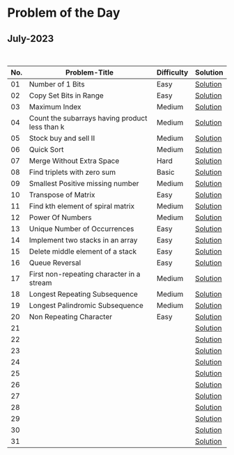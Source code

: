 # Problem of the Day

## July-2023

  <br>
  
| No. |         Problem-Title                         | Difficulty   | Solution |
| ----|---------------------------------------------- | -------      | ------- |
| 01  | Number of 1 Bits | Easy | [Solution](https://github.com/Mehul237/GFG_237/blob/main/00_Problem%20of%20the%20Day/07_July/Numberof1Bits.cpp)
| 02  | Copy Set Bits in Range | Easy | [Solution](https://github.com/Mehul237/GFG_237/blob/main/00_Problem%20of%20the%20Day/07_July/CopySetBitsinRange.cpp)
| 03  | Maximum Index | Medium | [Solution](https://github.com/Mehul237/GFG_237/blob/main/00_Problem%20of%20the%20Day/07_July/MaximumIndex.cpp)
| 04  | Count the subarrays having product less than k | Medium | [Solution](https://github.com/Mehul237/GFG_237/blob/main/00_Problem%20of%20the%20Day/07_July/Countthesubarrayshavingproductlessthank.cpp)
| 05  | Stock buy and sell II | Medium | [Solution](https://github.com/Mehul237/GFG_237/blob/main/00_Problem%20of%20the%20Day/07_July/StockbuyandsellII.cpp)
| 06  | Quick Sort      | Medium | [Solution](https://github.com/Mehul237/GFG_237/blob/main/00_Problem%20of%20the%20Day/07_July/QuickSort.cpp)
| 07  | Merge Without Extra Space | Hard | [Solution](https://github.com/Mehul237/GFG_237/blob/main/00_Problem%20of%20the%20Day/07_July/MergeWithoutExtraSpace.cpp)
| 08  | Find triplets with zero sum | Basic | [Solution](https://github.com/Mehul237/GFG_237/blob/main/00_Problem%20of%20the%20Day/07_July/Findtripletswithzerosum.cpp)
| 09  | Smallest Positive missing number | Medium | [Solution](https://github.com/Mehul237/GFG_237/blob/main/00_Problem%20of%20the%20Day/07_July/SmallestPositiveMissingNumber.cpp)
| 10  | Transpose of Matrix | Easy | [Solution](https://github.com/Mehul237/GFG_237/blob/main/00_Problem%20of%20the%20Day/07_July/TransposeofMatrix.cpp)
| 11  | Find kth element of spiral matrix | Medium | [Solution](https://github.com/Mehul237/GFG_237/blob/main/00_Problem%20of%20the%20Day/07_July/Findkthelementofspiralmatrix.cpp)
| 12  | Power Of Numbers | Medium | [Solution](https://github.com/Mehul237/GFG_237/blob/main/00_Problem%20of%20the%20Day/07_July/PowerOfNumbers.cpp)
| 13  | Unique Number of Occurrences | Easy | [Solution](https://github.com/Mehul237/GFG_237/blob/main/00_Problem%20of%20the%20Day/07_July/UniqueNumberofOccurrences.cpp)
| 14  | Implement two stacks in an array | Easy | [Solution](https://github.com/Mehul237/GFG_237/blob/main/00_Problem%20of%20the%20Day/07_July/Implementtwostacksinanarray.cpp)
| 15  | Delete middle element of a stack | Easy | [Solution](https://github.com/Mehul237/GFG_237/blob/main/00_Problem%20of%20the%20Day/07_July/Deletemiddleelementofastack.cpp)
| 16  | Queue Reversal | Easy | [Solution](https://github.com/Mehul237/GFG_237/blob/main/00_Problem%20of%20the%20Day/07_July/QueueReversal.cpp)
| 17  | First non-repeating character in a stream | Medium | [Solution](https://github.com/Mehul237/GFG_237/blob/main/00_Problem%20of%20the%20Day/07_July/Firstnon-repeatingcharacterinastream.cpp)
| 18  | Longest Repeating Subsequence | Medium | [Solution](https://github.com/Mehul237/GFG_237/blob/main/00_Problem%20of%20the%20Day/07_July/LongestRepeatingSubsequence.cpp)
| 19  | Longest Palindromic Subsequence | Medium | [Solution](https://github.com/Mehul237/GFG_237/blob/main/00_Problem%20of%20the%20Day/07_July/LongestPalindromicSubsequence.cpp)
| 20 | Non Repeating Character | Easy | [Solution](https://github.com/Mehul237/GFG_237/blob/main/00_Problem%20of%20the%20Day/07_July/NonRepeatingCharacter.cpp)
| 21 |                 |              | [Solution]( )
| 22 |                 |              | [Solution]( )
| 23 |                 |              | [Solution]( )
| 24 |                 |              | [Solution]( )
| 25 |                 |              | [Solution]( )
| 26 |                 |              | [Solution]( )
| 27 |                 |              | [Solution]( )
| 28 |                 |              | [Solution]( )
| 29 |                 |              | [Solution]( )
| 30 |                 |              | [Solution]( )
| 31 |                 |              | [Solution]( )



